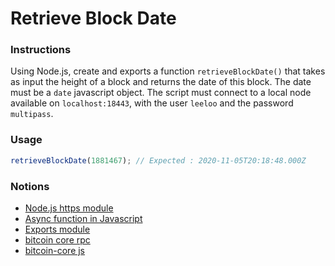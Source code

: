 # Retrieve Block Date

### Instructions

Using Node.js, create and exports a function `retrieveBlockDate()` that takes as input the height of a block and returns the date of this block. The date must be a `date` javascript object. The script must connect to a local node available on `localhost:18443`, with the user `leeloo` and the password `multipass`.

### Usage

```js
retrieveBlockDate(1881467); // Expected : 2020-11-05T20:18:48.000Z
```

### Notions

- [Node.js https module](https://nodejs.org/api/https.html)
- [Async function in Javascript](https://developer.mozilla.org/fr/docs/Web/JavaScript/Reference/Statements/async_function)
- [Exports module](https://nodejs.org/api/modules.html#exports-shortcut)
- [bitcoin core rpc](https://bitcoin.org/en/developer-reference#remote-procedure-calls-rpcs)
- [bitcoin-core js](https://www.npmjs.com/package/bitcoin-core)
